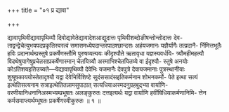 +++
title = "०१ प्र द्यावा"

+++

द्यावापृथिवीद्यावापृथिव्यौ दिवोद्यावेतेद्यावादेशआद्युदात्तः पृथिवीशब्दोङीषन्तोन्तोदात्तः देव- ताद्वन्द्वेचेत्युभयपदप्रकृतिस्वरत्वं समासमध्येपदान्तरपाठश्छान्दसः अहंयजमानः यज्ञैर्यागैः तत्प्रदानै- र्निमित्तभूतैः हविः प्रदानार्थम्प्रस्तुषे प्रकर्षेणस्तौमि पुरुषव्यत्ययः कीदृश्यौते ऋतावृधा यज्ञस्यवर्धयि- त्र्यौमहीमहत्यौ विदथेषुयागेषुप्रचेतसाप्रकर्षेणास्मान् चेतयित्र्यौ अस्माभिश्चेतयितव्ये वा ईदृश्यौ- स्तुषे अनयोः कोऽतिशयइतिउच्यते—येद्यावापृथिव्यौ देवेभिः यजमानैः देवपुत्रे देवायजमानाः पुत्रस्थानीयाः शुश्रूषकाययोस्तेतादृश्यौ यद्वा देवेभिर्विशिष्टे सुदंससादंसइतिकर्मनाम शोभनकर्मो- पेते इत्था सत्यं इत्थेतिसत्यनाम सत्राइत्थेतितन्नामसुपाठात् सत्यधियाअस्मदनुग्रहबुद्भ्या वार्याणि- वरणीयानिधनानिअस्मभ्यम्प्रभूषतः अलङ्कुरुतः दत्तइत्यर्थः यद्वा वार्याणि हवींषिधियाकर्मणानिमि- त्तेन कर्मसमाप्त्यर्थम्भूषतः प्रकर्षेणस्वीकुरुतः ॥ १ ॥